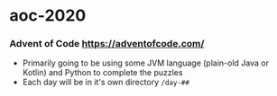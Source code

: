 # aoc-2020
### Advent of Code https://adventofcode.com/
* Primarily going to be using some JVM language (plain-old Java or Kotlin) and Python to complete the puzzles
* Each day will be in it's own directory ```/day-##```
